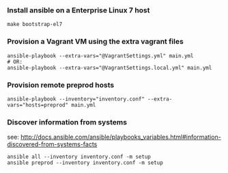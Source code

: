 

### Install ansible on a Enterprise Linux 7 host
```
make bootstrap-el7
```

### Provision a Vagrant VM using the extra vagrant files
```
ansible-playbook --extra-vars="@VagrantSettings.yml" main.yml
# OR:
ansible-playbook --extra-vars="@VagrantSettings.local.yml" main.yml
```

### Provision remote preprod hosts
```
ansible-playbook --inventory="inventory.conf" --extra-vars="hosts=preprod" main.yml
```

### Discover information from systems
see: http://docs.ansible.com/ansible/playbooks_variables.html#information-discovered-from-systems-facts
```
ansible all --inventory inventory.conf -m setup
ansible preprod --inventory inventory.conf -m setup
```
